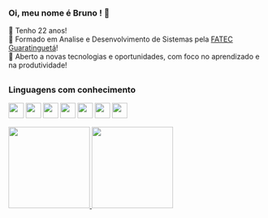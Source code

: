 ### Oi, meu nome é Bruno ! 👋
:date: Tenho 22 anos! <br>
:green_book: Formado em Analise e Desenvolvimento de Sistemas pela [FATEC Guaratinguetá](https://www.linkedin.com/company/fatec-guaratinguet%C3%A1/)!<br>
📖 Aberto a novas tecnologias e oportunidades, com foco no aprendizado e na produtividade!

  ##
### Linguagens com conhecimento
<div>
 <img align="center" height="30" weight="50" src="https://img.shields.io/badge/JavaScript-F7DF1E?style=for-the-badge&logo=javascript&logoColor=black" />
 <img align="center" height="30" weight="50" src="https://img.shields.io/badge/CSS3-1572B6?style=for-the-badge&logo=css3&logoColor=white" />
 <img align="center" height="30" weight="40" src="https://img.shields.io/badge/HTML5-E34F26?style=for-the-badge&logo=html5&logoColor=white" />
 <img align="center" height="30" weight="40" src="https://img.shields.io/badge/React-20232A?style=for-the-badge&logo=react&logoColor=61DAFB" />
 <img align="center" height="30" weight="40" src="https://img.shields.io/badge/React_Native-20232A?style=for-the-badge&logo=react&logoColor=61DAFB" />
 <img align="center" height="30" weight="40" src="https://img.shields.io/badge/Java-ED8B00?style=for-the-badge&logo=java&logoColor=white" />
 <img align="center" height="30" weight="40" src="https://img.shields.io/badge/Flutter-02569B?style=for-the-badge&logo=flutter&logoColor=white" />
  
  </div>

  <br>

  <div>
      <a href="https://github.com/BrunoRabbit">
      <img height="160em" src="https://github-readme-stats.vercel.app/api?username=BrunoRabbit&theme=dark&show_icons=true" />
      <img height="160em" src="https://github-readme-stats.vercel.app/api/top-langs/?username=BrunoRabbit&layout=compact&theme=dark" />
  </div>
